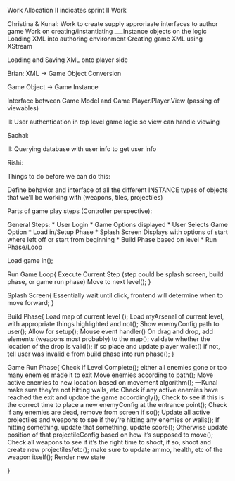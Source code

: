 Work Allocation II indicates sprint II Work

Christina & Kunal: 
Work to create supply approriaate interfaces to author game
Work on creating/instantiating ___Instance objects on the logic 
Loading XML into authoring environment
Creating game XML using XStream

Loading and Saving XML onto player side

Brian: XML -> Game Object Conversion

Game Object -> Game Instance

Interface between Game Model and Game Player.Player.View (passing of viewables)

II: User authentication in top level game logic so view can handle viewing

Sachal:

II: Querying database with user info to get user info

Rishi:






Things to do before we can do this:

Define behavior and interface of all the different INSTANCE types of objects that we’ll be working with (weapons, tiles, projectiles)

Parts of game play steps (Controller perspective):

General Steps:
	* User Login
	* Game Options displayed
	* User Selects Game Option
	* Load in/Setup Phase
	* Splash Screen Displays with options of start where left off or start from beginning
	* Build Phase based on level
	* Run Phase/Loop

Load game in();


Run Game Loop{
	Execute Current Step (step could be splash screen, build phase, or game run phase)
	Move to next level();
}

Splash Screen{
	Essentially wait until click, frontend will determine when to move forward;
}

Build Phase{
	Load map of current level ();
	Load myArsenal of current level, with appropriate things highlighted and not();
	Show enemyConfig path to user();
	Allow for setup();
	Mouse event handler()
		On drag and drop, add elements (weapons most probably) to the map();
		    validate whether the location of the drop is valid();
		        if so place and update player wallet()
		        if not, tell user was invalid
	 e from build phase into run phase();
}


Game Run Phase{
	Check if Level Complete();
		either all enemies gone or too many enemies made it to exit
	Move enemies according to path();
		Move active enemies to new location based on movement algorithm();  —Kunal
		make sure they’re not hitting walls, etc
		Check if any active enemies have reached the exit and update the game accordingly();
		Check to see if this is the correct time to place a new enemyConfig at the entrance point();
	Check if any enemies are dead, remove from screen if so();
	Update all active projectiles and weapons to see if they’re hitting any enemies or walls();
		If hitting something, update that something, update score();
		Otherwise update position of that projectileConfig based on how it’s supposed to move();
	Check all weapons to see if it’s the right time to shoot, if so, shoot and create new projectiles/etc();
		make sure to update ammo, health, etc of the weapon itself();
	Render new state

}